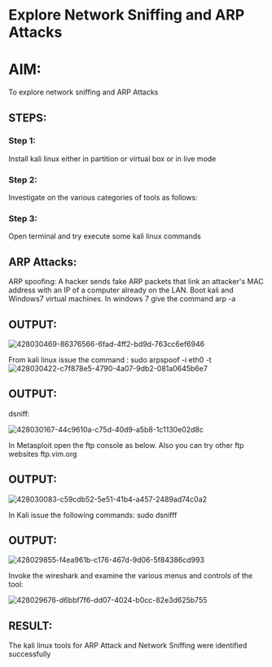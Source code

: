
# Explore Network Sniffing and ARP Attacks

# AIM:

To explore network sniffing and ARP Attacks

## STEPS:

### Step 1:

Install kali linux either in partition or virtual box or in live mode

### Step 2:

Investigate on the various categories of tools as follows:


### Step 3:
Open terminal and try execute some kali linux commands

## ARP Attacks:  
ARP spoofing: A hacker sends fake ARP packets that link an attacker's MAC address with an IP of a computer already on the LAN. 
Boot kali and Windows7 virtual machines.
In windows 7 give the command arp -a
## OUTPUT:
![428030469-86376566-6fad-4ff2-bd9d-763cc6ef6946](https://github.com/user-attachments/assets/6e467586-4f2f-4a3f-a15c-417a00e48e3e)


From kali linux issue the command :
sudo arpspoof -i eth0 -t <target system> <gateway>
![428030422-c7f878e5-4790-4a07-9db2-081a0645b6e7](https://github.com/user-attachments/assets/aa876cd1-dcd8-4827-8345-780f3e1792f6)

## OUTPUT:



 dsniff:


![428030167-44c9610a-c75d-40d9-a5b8-1c1130e02d8c](https://github.com/user-attachments/assets/d30a73c5-ec2e-4b02-8041-5658ffdff582)




In Metasploit open the ftp console as below. Also you can try other ftp websites ftp.vim.org
## OUTPUT:


![428030083-c59cdb52-5e51-41b4-a457-2489ad74c0a2](https://github.com/user-attachments/assets/535942a0-0a9f-418f-9a7a-d638a6334e28)



In Kali issue the following commands:
sudo dsnifff
## OUTPUT:

![428029855-f4ea961b-c176-467d-9d06-5f84386cd993](https://github.com/user-attachments/assets/daab3004-fc78-491c-99e9-01f1d254d624)



Invoke the wireshark and examine the various menus  and controls of the tool:

![428029676-d6bbf7f6-dd07-4024-b0cc-82e3d625b755](https://github.com/user-attachments/assets/dfb5a916-50f0-477a-a27d-d1636a6d0291)

## RESULT:
The kali linux tools for ARP Attack and Network Sniffing were identified successfully
